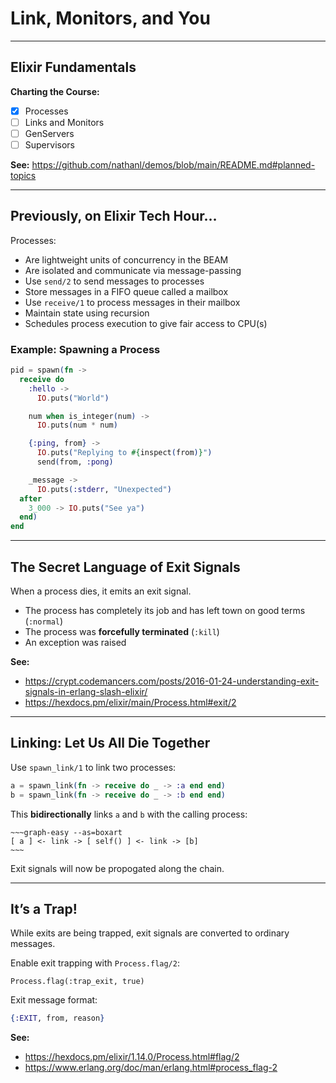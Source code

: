 # Link, Monitors, and You

---

## Elixir Fundamentals

**Charting the Course:**

- [x] Processes
- [ ] Links and Monitors
- [ ] GenServers
- [ ] Supervisors

**See:** https://github.com/nathanl/demos/blob/main/README.md#planned-topics

---

## Previously, on Elixir Tech Hour…

Processes:

- Are lightweight units of concurrency in the BEAM
- Are isolated and communicate via message-passing
- Use `send/2` to send messages to processes
- Store messages in a FIFO queue called a mailbox
- Use `receive/1` to process messages in their mailbox
- Maintain state using recursion
- Schedules process execution to give fair access to CPU(s)

### Example: Spawning a Process

```elixir
pid = spawn(fn ->
  receive do
    :hello ->
      IO.puts("World")

    num when is_integer(num) ->
      IO.puts(num * num)

    {:ping, from} ->
      IO.puts("Replying to #{inspect(from)}")
      send(from, :pong)

    _message ->
      IO.puts(:stderr, "Unexpected")
  after
    3_000 -> IO.puts("See ya")
  end)
end
```

---

## The Secret Language of Exit Signals

When a process dies, it emits an exit signal.

- The process has completely its job and has left town on good terms (`:normal`)
- The process was **forcefully terminated** (`:kill`)
- An exception was raised

**See:**
- https://crypt.codemancers.com/posts/2016-01-24-understanding-exit-signals-in-erlang-slash-elixir/
- https://hexdocs.pm/elixir/main/Process.html#exit/2

---

## Linking: Let Us All Die Together

Use `spawn_link/1` to link two processes:

```elixir
a = spawn_link(fn -> receive do _ -> :a end end)
b = spawn_link(fn -> receive do _ -> :b end end)
```

This **bidirectionally** links `a` and `b` with the calling process:

```
~~~graph-easy --as=boxart
[ a ] <- link -> [ self() ] <- link -> [b]
~~~
```

Exit signals will now be propogated along the chain.

---

## It’s a Trap!

While exits are being trapped, exit signals are converted to ordinary messages.

Enable exit trapping with `Process.flag/2`:

```exit
Process.flag(:trap_exit, true)
```

Exit message format:

```elixir
{:EXIT, from, reason}
``` 

**See:**
- https://hexdocs.pm/elixir/1.14.0/Process.html#flag/2
- https://www.erlang.org/doc/man/erlang.html#process_flag-2
